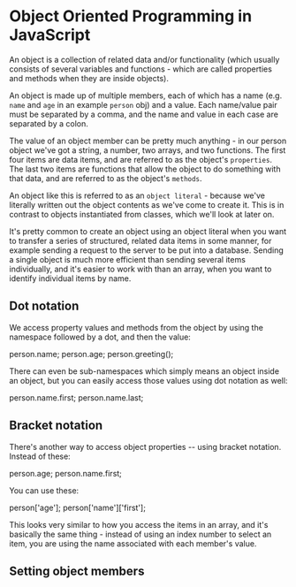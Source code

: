 # Object Oriented Programming in JavaScript #
An object is a collection of related data and/or functionality (which usually consists of several variables and functions - which are called properties and methods when they are inside objects).

An object is made up of multiple members, each of which has a name (e.g. `name` and `age` in an example `person` obj) and a value. Each name/value pair must be separated by a comma, and the name and value in each case are separated by a colon.

The value of an object member can be pretty much anything - in our person object we've got a string, a number, two arrays, and two functions. The first four items are data items, and are referred to as the object's `properties`. The last two items are functions that allow the object to do something with that data, and are referred to as the object's `methods`.

An object like this is referred to as an `object literal` - because we've literally written out the object contents as we've come to create it. This is in contrast to objects instantiated from classes, which we'll look at later on.

It's pretty common to create an object using an object literal when you want to transfer a series of structured, related data items in some manner, for example sending a request to the server to be put into a database. Sending a single object is much more efficient than sending several items individually, and it's easier to work with than an array, when you want to identify individual items by name.

## Dot notation ## 
We access property values and methods from the object by using the namespace followed by a dot, and then the value:

person.name;
person.age;
person.greeting();

There can even be sub-namespaces which simply means an object inside an object, but you can easily access those values using dot notation as well:

person.name.first;
person.name.last;

## Bracket notation ##
There's another way to access object properties -- using bracket notation. Instead of these: 

person.age;
person.name.first;

You can use these:

person['age'];
person['name']['first'];

This looks very similar to how you access the items in an array, and it's basically the same thing - instead of using an index number to select an item, you are using the name associated with each member's value.

## Setting object members ##
